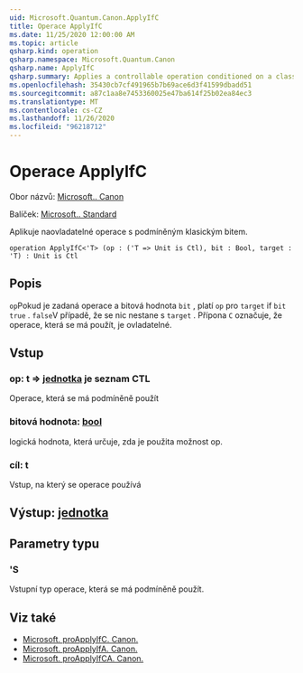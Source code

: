 ```yaml
---
uid: Microsoft.Quantum.Canon.ApplyIfC
title: Operace ApplyIfC
ms.date: 11/25/2020 12:00:00 AM
ms.topic: article
qsharp.kind: operation
qsharp.namespace: Microsoft.Quantum.Canon
qsharp.name: ApplyIfC
qsharp.summary: Applies a controllable operation conditioned on a classical bit.
ms.openlocfilehash: 35430cb7cf491965b7b69ace6d3f41599dbadd51
ms.sourcegitcommit: a87c1aa8e7453360025e47ba614f25b02ea84ec3
ms.translationtype: MT
ms.contentlocale: cs-CZ
ms.lasthandoff: 11/26/2020
ms.locfileid: "96218712"
---
```

# <a name="applyifc-operation"></a>Operace ApplyIfC

Obor názvů: [Microsoft.. Canon](xref:Microsoft.Quantum.Canon)

Balíček: [Microsoft.. Standard](https://nuget.org/packages/Microsoft.Quantum.Standard)


Aplikuje naovladatelné operace s podmíněným klasickým bitem.

```qsharp
operation ApplyIfC<'T> (op : ('T => Unit is Ctl), bit : Bool, target : 'T) : Unit is Ctl
```


## <a name="description"></a>Popis

`op`Pokud je zadaná operace a bitová hodnota `bit` , platí `op` pro `target` if `bit` `true` . `false`V případě, že se nic nestane s `target` .
Přípona `C` označuje, že operace, která se má použít, je ovladatelné.

## <a name="input"></a>Vstup

### <a name="op--t--unit--is-ctl"></a>op: t => [jednotka](xref:microsoft.quantum.lang-ref.unit)  je seznam CTL

Operace, která se má podmíněně použít


### <a name="bit--bool"></a>bitová hodnota: [bool](xref:microsoft.quantum.lang-ref.bool)

logická hodnota, která určuje, zda je použita možnost op.


### <a name="target--t"></a>cíl: t

Vstup, na který se operace používá



## <a name="output--unit"></a>Výstup: [jednotka](xref:microsoft.quantum.lang-ref.unit)



## <a name="type-parameters"></a>Parametry typu

### <a name="t"></a>'S

Vstupní typ operace, která se má podmíněně použít.

## <a name="see-also"></a>Viz také

- [Microsoft. proApplyIfC. Canon.](xref:Microsoft.Quantum.Canon.ApplyIfC)
- [Microsoft. proApplyIfA. Canon.](xref:Microsoft.Quantum.Canon.ApplyIfA)
- [Microsoft. proApplyIfCA. Canon.](xref:Microsoft.Quantum.Canon.ApplyIfCA)